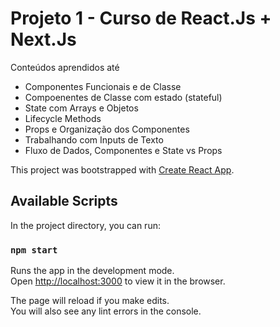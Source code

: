 # Projeto 1 - Curso de React.Js + Next.Js
Conteúdos aprendidos até
-  Componentes Funcionais e de Classe
-  Compoenentes de Classe com estado (stateful)
-  State com Arrays e Objetos
-  Lifecycle Methods
-  Props e Organização dos Componentes
-  Trabalhando com Inputs de Texto
-  Fluxo de Dados, Componentes e State vs Props

This project was bootstrapped with [Create React App](https://github.com/facebook/create-react-app).

## Available Scripts

In the project directory, you can run:

### `npm start`

Runs the app in the development mode.\
Open [http://localhost:3000](http://localhost:3000) to view it in the browser.

The page will reload if you make edits.\
You will also see any lint errors in the console.
